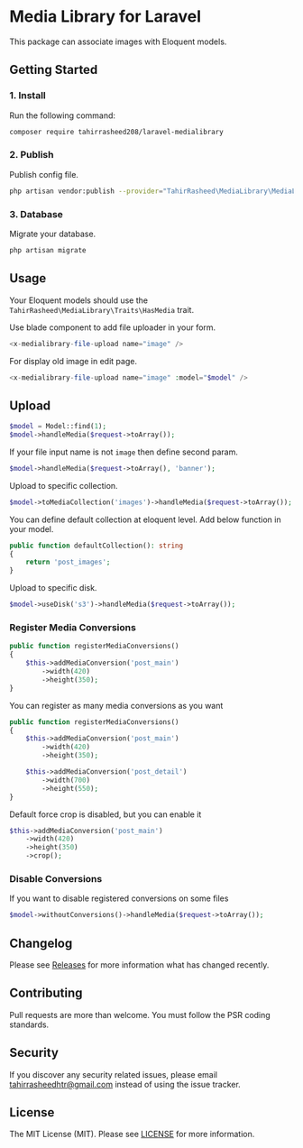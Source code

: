 # Media Library for Laravel

This package can associate images with Eloquent models.

## Getting Started

### 1. Install

Run the following command:

```bash
composer require tahirrasheed208/laravel-medialibrary
```

### 2. Publish

Publish config file.

```bash
php artisan vendor:publish --provider="TahirRasheed\MediaLibrary\MediaLibraryServiceProvider" --tag=config
```

### 3. Database

Migrate your database.

```bash
php artisan migrate
```

## Usage

Your Eloquent models should use the `TahirRasheed\MediaLibrary\Traits\HasMedia` trait.

Use blade component to add file uploader in your form.

```php
<x-medialibrary-file-upload name="image" />
```

For display old image in edit page.

```php
<x-medialibrary-file-upload name="image" :model="$model" />
```

## Upload

```php
$model = Model::find(1);
$model->handleMedia($request->toArray());
```

If your file input name is not `image` then define second param.

```php
$model->handleMedia($request->toArray(), 'banner');
```

Upload to specific collection.

```php
$model->toMediaCollection('images')->handleMedia($request->toArray());
```

You can define default collection at eloquent level. Add below function in your model.

```php
public function defaultCollection(): string
{
    return 'post_images';
}
```

Upload to specific disk.

```php
$model->useDisk('s3')->handleMedia($request->toArray());
```

### Register Media Conversions

```php
public function registerMediaConversions()
{
    $this->addMediaConversion('post_main')
        ->width(420)
        ->height(350);
}
```

You can register as many media conversions as you want

```php
public function registerMediaConversions()
{
    $this->addMediaConversion('post_main')
        ->width(420)
        ->height(350);

    $this->addMediaConversion('post_detail')
        ->width(700)
        ->height(550);
}
```

Default force crop is disabled, but you can enable it

```php
$this->addMediaConversion('post_main')
    ->width(420)
    ->height(350)
    ->crop();
```

### Disable Conversions

If you want to disable registered conversions on some files

```php
$model->withoutConversions()->handleMedia($request->toArray());
```

## Changelog

Please see [Releases](../../releases) for more information what has changed recently.

## Contributing

Pull requests are more than welcome. You must follow the PSR coding standards.

## Security

If you discover any security related issues, please email tahirrasheedhtr@gmail.com instead of using the issue tracker.

## License

The MIT License (MIT). Please see [LICENSE](LICENSE.md) for more information.
